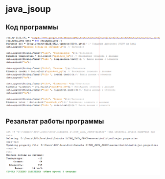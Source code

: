 # java_jsoup
## Код программы
![code](code.PNG)
## Резальтат работы программы
![result](result.PNG)
